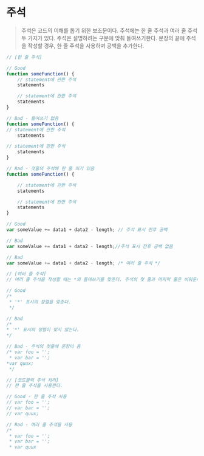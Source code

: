 # 주석
> 주석은 코드의 이해를 돕기 위한 보조문이다. 주석에는 한 줄 주석과 여러 줄 주석 두 가지가 있다. 주석은 설명하려는 구문에 맞춰 들여쓰기한다. 문장의 끝에 주석을 작성할 경우, 한 줄 주석을 사용하며 공백을 추가한다.

``` javascript
// [한 줄 주석]

// Good
function someFunction() {
    // statement에 관한 주석
    statements

    // statement에 관한 주석
    statements
}

// Bad - 들여쓰기 없음
function someFunction() {
// statement에 관한 주석
    statements

// statement에 관한 주석
    statements
}

// Bad - 첫줄의 주석에 한 줄 띄기 있음
function someFunction() {

    // statement에 관한 주석
    statements

    // statement에 관한 주석
    statements
}

// Good
var someValue += data1 + data2 - length; // 주석 표시 전후 공백

// Bad
var someValue += data1 + data2 - length;//주석 표시 전후 공백 없음

// Bad
var someValue += data1 + data2 - length; /* 여러 줄 주석 */
```
``` javascript
// [여러 줄 주석]
// 여러 줄 주석을 작성할 때는 *의 들여쓰기를 맞춘다. 주석의 첫 줄과 마지막 줄은 비워둔다.

// Good
/*
 * '*' 표시의 정렬을 맞춘다.
 */

// Bad
/*
* '*' 표시의 정렬이 맞지 않는다.
*/

// Bad - 주석의 첫줄에 문장이 옴
/* var foo = '';
 * var bar = '';
*var quux;
 */
```
``` javascript
// [코드블럭 주석 처리]
// 한 줄 주석을 사용한다.

// Good - 한 줄 주석 사용
// var foo = '';
// var bar = '';
// var quux;

// Bad - 여러 줄 주석을 사용
/*
 * var foo = '';
 * var bar = '';
 * var quux
```